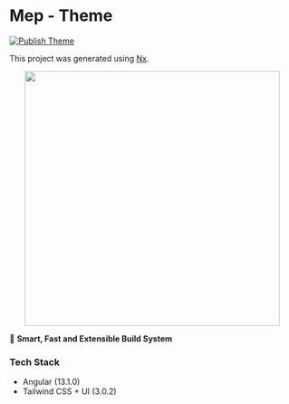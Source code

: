 

# Mep - Theme

[![Publish Theme](https://github.com/suryaumapathy2812/mep-theme-project/actions/workflows/publish.yml/badge.svg?event=push)](https://github.com/suryaumapathy2812/mep-theme-project/actions/workflows/publish.yml)

This project was generated using [Nx](https://nx.dev).

<p style="text-align: center;"><img src="https://raw.githubusercontent.com/nrwl/nx/master/images/nx-logo.png" width="450"></p>

🔎 **Smart, Fast and Extensible Build System**

### Tech Stack

* Angular (13.1.0)
* Tailwind CSS + UI (3.0.2)